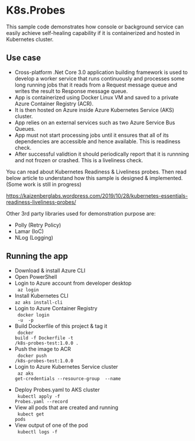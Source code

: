 # K8s.Probes

This sample code demonstrates how console or background service can easily achieve self-healing capability if it is containerized and hosted in Kubernetes cluster.

<h2>Use case</h2>

- Cross-platform .Net Core 3.0 application building framework is used to develop a worker service that runs continuously and processes some long running jobs that it reads from a Request message queue and writes the result to Response message queue.
- App is containerized using Docker Linux VM and saved to a private Azure Container Registry (ACR).
- It is then hosted on Azure inside Azure Kubernetes Service (AKS) cluster.
- App relies on an external services such as two Azure Service Bus Queues.
- App must not start processing jobs until it ensures that all of its dependencies are accessible and hence available. This is readiness check.
- After successful validtion it should periodically report that it is runnning and not frozen or crashed. This is a liveliness check.

You can read about Kubernetes Readiness & Liveliness probes. Then read below article to understand how this sample is designed & implemented. (Some work is still in progress)

https://kaizenberglabs.wordpress.com/2019/10/28/kubernetes-essentials-readiness-liveliness-probes/

Other 3rd party libraries used for demonstration purpose are: 
- Polly (Retry Policy)
- Lamar (IoC) 
- NLog (Logging)

<h2>Running the app</h2>

- Download & install Azure CLI
- Open PowerShell
- Login to Azure account from developer desktop</br>
<code> az login </code>
- Install Kubernetes CLI</br>
<code >az aks install-cli </code>
- Login to Azure Container Registry</br>
<code> docker login <azurecontainerregistryname> -u <username> -p <password ></code>
- Build Dockerfile of this project & tag it</br>
<code> docker build -f Dockerfile -t <azurecontainerregistryname>/k8s-probes-test:1.0.0 . </code>
- Push the image to ACR</br>
<code> docker push <azurecontainerregistryname>/k8s-probes-test:1.0.0 </code>
- Login to Azure Kubernetes Service cluster</br>
<code> az aks get-credentials --resource-group <resourcegroupofakscluster> --name <aksclustername> </code>
- Deploy Probes.yaml to AKS cluster</br>
<code> kubectl apply -f Probes.yaml --record </code>
- View all pods that are created and running</br>
<code> kubect get pods </code>
- View output of one of the pod</br>
<code> kubectl logs -f <id of a pod> </code>
